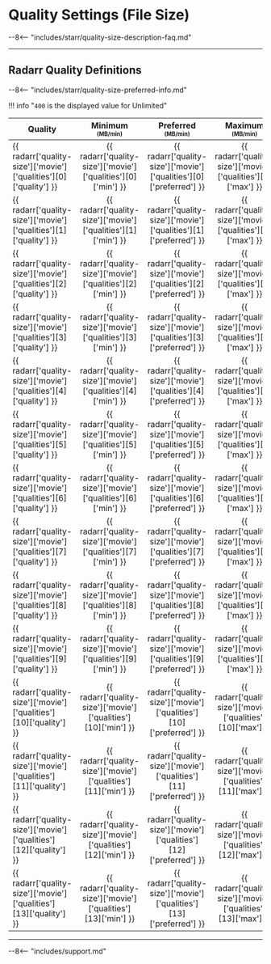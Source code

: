 # Quality Settings (File Size)

--8<-- "includes/starr/quality-size-description-faq.md"

---

## Radarr Quality Definitions

--8<-- "includes/starr/quality-size-preferred-info.md"

!!! info "`400` is the displayed value for Unlimited"

| Quality                                                           |            Minimum <sub><sup>(MB/min)</sup></sub>             |              Preferred <sub><sup>(MB/min)</sup></sub>               |            Maximum <sub><sup>(MB/min)</sup></sub>             |
|-------------------------------------------------------------------|:-------------------------------------------------------------:|:-------------------------------------------------------------------:|:-------------------------------------------------------------:|
| {{ radarr['quality-size']['movie']['qualities'][0]['quality'] }}  | {{ radarr['quality-size']['movie']['qualities'][0]['min'] }}  | {{ radarr['quality-size']['movie']['qualities'][0]['preferred'] }}  | {{ radarr['quality-size']['movie']['qualities'][0]['max'] }}  |
| {{ radarr['quality-size']['movie']['qualities'][1]['quality'] }}  | {{ radarr['quality-size']['movie']['qualities'][1]['min'] }}  | {{ radarr['quality-size']['movie']['qualities'][1]['preferred'] }}  | {{ radarr['quality-size']['movie']['qualities'][1]['max'] }}  |
| {{ radarr['quality-size']['movie']['qualities'][2]['quality'] }}  | {{ radarr['quality-size']['movie']['qualities'][2]['min'] }}  | {{ radarr['quality-size']['movie']['qualities'][2]['preferred'] }}  | {{ radarr['quality-size']['movie']['qualities'][2]['max'] }}  |
| {{ radarr['quality-size']['movie']['qualities'][3]['quality'] }}  | {{ radarr['quality-size']['movie']['qualities'][3]['min'] }}  | {{ radarr['quality-size']['movie']['qualities'][3]['preferred'] }}  | {{ radarr['quality-size']['movie']['qualities'][3]['max'] }}  |
| {{ radarr['quality-size']['movie']['qualities'][4]['quality'] }}  | {{ radarr['quality-size']['movie']['qualities'][4]['min'] }}  | {{ radarr['quality-size']['movie']['qualities'][4]['preferred'] }}  | {{ radarr['quality-size']['movie']['qualities'][4]['max'] }}  |
| {{ radarr['quality-size']['movie']['qualities'][5]['quality'] }}  | {{ radarr['quality-size']['movie']['qualities'][5]['min'] }}  | {{ radarr['quality-size']['movie']['qualities'][5]['preferred'] }}  | {{ radarr['quality-size']['movie']['qualities'][5]['max'] }}  |
| {{ radarr['quality-size']['movie']['qualities'][6]['quality'] }}  | {{ radarr['quality-size']['movie']['qualities'][6]['min'] }}  | {{ radarr['quality-size']['movie']['qualities'][6]['preferred'] }}  | {{ radarr['quality-size']['movie']['qualities'][6]['max'] }}  |
| {{ radarr['quality-size']['movie']['qualities'][7]['quality'] }}  | {{ radarr['quality-size']['movie']['qualities'][7]['min'] }}  | {{ radarr['quality-size']['movie']['qualities'][7]['preferred'] }}  | {{ radarr['quality-size']['movie']['qualities'][7]['max'] }}  |
| {{ radarr['quality-size']['movie']['qualities'][8]['quality'] }}  | {{ radarr['quality-size']['movie']['qualities'][8]['min'] }}  | {{ radarr['quality-size']['movie']['qualities'][8]['preferred'] }}  | {{ radarr['quality-size']['movie']['qualities'][8]['max'] }}  |
| {{ radarr['quality-size']['movie']['qualities'][9]['quality'] }}  | {{ radarr['quality-size']['movie']['qualities'][9]['min'] }}  | {{ radarr['quality-size']['movie']['qualities'][9]['preferred'] }}  | {{ radarr['quality-size']['movie']['qualities'][9]['max'] }}  |
| {{ radarr['quality-size']['movie']['qualities'][10]['quality'] }} | {{ radarr['quality-size']['movie']['qualities'][10]['min'] }} | {{ radarr['quality-size']['movie']['qualities'][10]['preferred'] }} | {{ radarr['quality-size']['movie']['qualities'][10]['max'] }} |
| {{ radarr['quality-size']['movie']['qualities'][11]['quality'] }} | {{ radarr['quality-size']['movie']['qualities'][11]['min'] }} | {{ radarr['quality-size']['movie']['qualities'][11]['preferred'] }} | {{ radarr['quality-size']['movie']['qualities'][11]['max'] }} |
| {{ radarr['quality-size']['movie']['qualities'][12]['quality'] }} | {{ radarr['quality-size']['movie']['qualities'][12]['min'] }} | {{ radarr['quality-size']['movie']['qualities'][12]['preferred'] }} | {{ radarr['quality-size']['movie']['qualities'][12]['max'] }} |
| {{ radarr['quality-size']['movie']['qualities'][13]['quality'] }} | {{ radarr['quality-size']['movie']['qualities'][13]['min'] }} | {{ radarr['quality-size']['movie']['qualities'][13]['preferred'] }} | {{ radarr['quality-size']['movie']['qualities'][13]['max'] }} |

---

--8<-- "includes/support.md"
